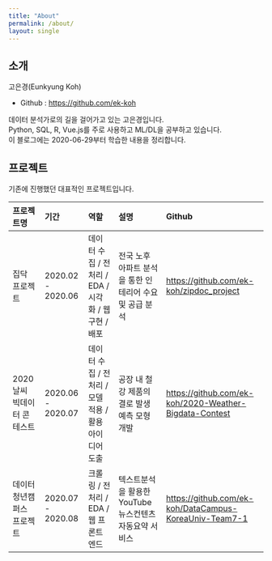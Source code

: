 ```yaml
---
title: "About"
permalink: /about/
layout: single
---
```


## 소개  

고은경(Eunkyung Koh)  

- Github : https://github.com/ek-koh  

데이터 분석가로의 길을 걸어가고 있는 고은경입니다.  
Python, SQL, R, Vue.js를 주로 사용하고 ML/DL을 공부하고 있습니다.  
이 블로그에는 2020-06-29부터 학습한 내용을 정리합니다.  

## 프로젝트  

기존에 진행했던 대표적인 프로젝트입니다.  

|프로젝트명|기간|역할|설명|Github|
|:--------|:---|:---|:---|:-----|
|집닥 프로젝트|2020.02 - 2020.06|데이터 수집 / 전처리 / EDA / 시각화 / 웹 구현 / 배포|전국 노후 아파트 분석을 통한 인테리어 수요 및 공급 분석|https://github.com/ek-koh/zipdoc_project|
|2020 날씨 빅데이터 콘테스트|2020.06 - 2020.07|데이터 수집 / 전처리 / 모델 적용 / 활용 아이디어 도출|공장 내 철강 제품의 결로 발생 예측 모형 개발|https://github.com/ek-koh/2020-Weather-Bigdata-Contest|
|데이터청년캠퍼스 프로젝트|2020.07 - 2020.08|크롤링 / 전처리 / EDA / 웹 프론트엔드|텍스트분석을 활용한 YouTube 뉴스컨텐츠 자동요약 서비스|https://github.com/ek-koh/DataCampus-KoreaUniv-Team7-1|  



